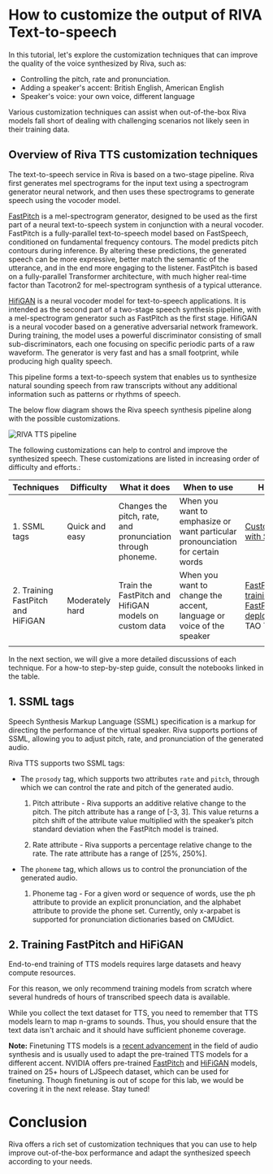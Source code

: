 # How to customize the output of RIVA Text-to-speech

In this tutorial, let's explore the customization techniques that can improve the quality of the voice synthesized by Riva, such as:

- Controlling the pitch, rate and pronunciation.
- Adding a speaker's accent: British English, American English
- Speaker's voice: your own voice, different language

Various customization techniques can assist when out-of-the-box Riva models fall short of dealing with challenging scenarios not likely seen in their training data.

## Overview of Riva TTS customization techniques

The text-to-speech service in Riva is based on a two-stage pipeline. Riva first generates mel spectrograms for the input text using a spectrogram generator neural network, and then uses these spectrograms to generate speech using the vocoder model. 

[FastPitch](https://arxiv.org/pdf/2006.06873.pdf) is a mel-spectrogram generator, designed to be used as the first part of a neural text-to-speech system in conjunction with a neural vocoder. FastPitch is a fully-parallel text-to-speech model based on FastSpeech, conditioned on fundamental frequency contours. The model predicts pitch contours during inference. By altering these predictions, the generated speech can be more expressive, better match the semantic of the utterance, and in the end more engaging to the listener. FastPitch is based on a fully-parallel Transformer architecture, with much higher real-time factor than Tacotron2 for mel-spectrogram synthesis of a typical utterance.

[HifiGAN](https://arxiv.org/pdf/2010.05646.pdf) is a neural vocoder model for text-to-speech applications. It is intended as the second part of a two-stage speech synthesis pipeline, with a mel-spectrogram generator such as FastPitch as the first stage. HifiGAN is a neural vocoder based on a generative adversarial network framework. During training, the model uses a powerful discriminator consisting of small sub-discriminators, each one focusing on specific periodic parts of a raw waveform. The generator is very fast and has a small footprint, while producing high quality speech. 

This pipeline forms a text-to-speech system that enables us to synthesize natural sounding speech from raw transcripts without any additional information such as patterns or rhythms of speech.

The below flow diagram shows the Riva speech synthesis pipeline along with the possible customizations.

![RIVA TTS pipeline](./imgs/riva-tts-customizations.PNG, "RIVA TTS Pipeline")

The following customizations can help to control and improve the synthesized speech. These customizations are listed in increasing order of difficulty and efforts.:

| Techniques                        | Difficulty      | What it does                                              | When to use                                                                    | How to use                                                                                                                                                                                 |
|-----------------------------------|-----------------|-----------------------------------------------------------|--------------------------------------------------------------------------------|--------------------------------------------------------------------------------------------------------------------------------------------------------------------------------------------|
| 1. SSML tags                    | Quick and easy  | Changes the pitch, rate, and pronunciation through phoneme.           | When you want to emphasize or want particular pronounciation for certain words | [Customization with SSML]( https://github.com/nvidia-riva/tutorials/blob/dev/22.05/tts-python-advanced-customization-with-ssml.ipynb)                           |
| 2. Training FastPitch and HiFiGAN  | Moderately hard | Train the FastPitch and HifiGAN models on custom data | When you want to change the accent, language or voice of the speaker           | [FastPitch/HiFiGAN training](https://github.com/nvidia-riva/tutorials/blob/dev/22.05/tts-python-advanced-pretrain-tts-tao-training.ipynb), [FastPitch/HiFiGAN deployment](https://github.com/nvidia-riva/tutorials/blob/dev/22.05/tts-python-advanced-pretrain-tts-tao-deployment.ipynb), with TAO Toolkit |
|                                   |                 |                                                           |                                                                                |                                                                                                                                                                                            |

In the next section, we will give a more detailed discussions of each technique. For a how-to step-by-step guide, consult the notebooks linked in the table.

## 1. SSML tags
Speech Synthesis Markup Language (SSML) specification is a markup for directing the performance of the virtual speaker. Riva supports portions of SSML, allowing you to adjust pitch, rate, and pronunciation of the generated audio.

Riva TTS supports two SSML tags:

- The `prosody` tag, which supports two attributes `rate` and `pitch`, through which we can control the rate and pitch of the generated audio.
    1. Pitch attribute - 
    Riva supports an additive relative change to the pitch. The pitch attribute has a range of [-3, 3]. This value returns a pitch shift of the attribute value multiplied with the speaker’s pitch standard deviation when the FastPitch model is trained. 

    2. Rate attribute -
    Riva supports a percentage relative change to the rate. The rate attribute has a range of [25%, 250%].

- The `phoneme` tag, which allows us to control the pronunciation of the generated audio.
    1. Phoneme tag -
    For a given word or sequence of words, use the ph attribute to provide an explicit pronunciation, and the alphabet attribute to provide the phone set. Currently, only x-arpabet is supported for pronunciation dictionaries based on CMUdict.

## 2. Training FastPitch and HiFiGAN

End-to-end training of TTS models requires large datasets and heavy compute resources. 

For this reason, we only recommend training models from scratch where several hundreds of hours of transcribed speech data is available.

While you collect the text dataset for TTS, you need to remember that TTS models learn to map n-grams to sounds. Thus, you should ensure that the text data isn't archaic and it should have sufficient phoneme coverage.

**Note:** Finetuning TTS models is a [recent advancement](https://paarthneekhara.github.io/tlfortts/) in the field of audio synthesis and is usually used to adapt the pre-trained TTS models for a different accent.
NVIDIA offers pre-trained [FastPitch](https://catalog.ngc.nvidia.com/orgs/nvidia/teams/tao/models/speechsynthesis_hifigan) and [HiFiGAN](https://catalog.ngc.nvidia.com/orgs/nvidia/teams/tao/models/speechsynthesis_hifigan) models, trained on 25+ hours of LJSpeech dataset, which can be used for finetuning. Though finetuning is out of scope for this lab, we would be covering it in the next release. Stay tuned!

# Conclusion

Riva offers a rich set of customization techniques that you can use to help improve out-of-the-box performance and adapt the synthesized speech according to your needs.


